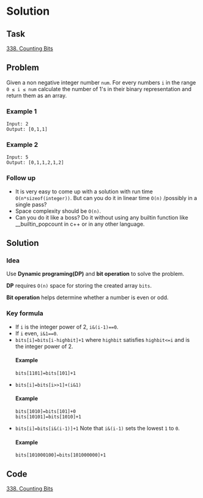 # Solution

## Task

[338. Counting Bits](https://leetcode-cn.com/problems/counting-bits/)


## Problem

Given a non negative integer number ``num``. For every numbers ``i`` in the range ``0 ≤ i ≤ num`` calculate the number of 1's in their binary representation and return them as an array.

### Example 1

```
Input: 2
Output: [0,1,1]
```

### Example 2

```
Input: 5
Output: [0,1,1,2,1,2]
```
### Follow up

* It is very easy to come up with a solution with run time ``O(n*sizeof(integer))``. But can you do it in linear time ``O(n)`` /possibly in a single pass?
* Space complexity should be ``O(n)``.
* Can you do it like a boss? Do it without using any builtin function like __builtin_popcount in c++ or in any other language.

## Solution

### Idea
Use **Dynamic programing(DP)** and **bit operation** to solve the problem.

**DP** requires ``O(n)`` space for storing the created array ``bits``.

**Bit operation** helps determine whether a number is even or odd.

### Key formula

* If ``i`` is the integer power of 2, ``i&(i-1)==0``.
* If ``i`` even, ``i&1==0``.
* ``bits[i]=bits[i-highbit]+1`` where ``highbit`` satisfies ``highbit<=i`` and is the integer power of 2.
  #### Example
  ```
  bits[1101]=bits[101]+1
  ```
* ``bits[i]=bits[i>>1]+(i&1)``
  #### Example
  ```
  bits[1010]=bits[101]+0
  bits[10101]=bits[1010]+1
  ```
* ``bits[i]=bits[i&(i-1)]+1`` Note that ``i&(i-1)`` sets the lowest ``1`` to ``0``.
  #### Example
  ```
  bits[101000100]=bits[101000000]+1
  ```
## Code
[338. Counting Bits](https://github.com/0oTedo0/Leetcode-Exercises/blob/main/Daily%20Exercises/Mar%202021/2021-03-03/338.%20Counting%20Bits.py)
